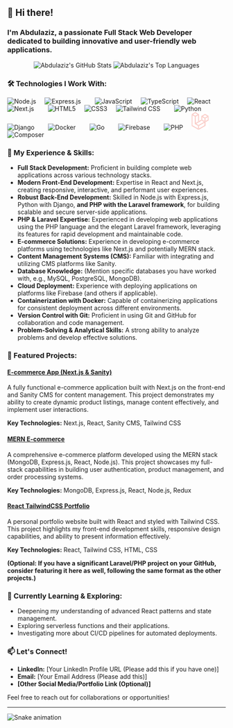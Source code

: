 ## 👋 Hi there!

### I'm Abdulaziz, a passionate Full Stack Web Developer dedicated to building innovative and user-friendly web applications.

<div align="center">
    <img src="https://github-readme-stats.vercel.app/api?username=abdulaziz-alhashedi&hide_title=false&hide_rank=false&show_icons=true&include_all_commits=true&count_private=true&disable_animations=false&theme=dracula&locale=en&hide_border=false" height="150" alt="Abdulaziz's GitHub Stats" />
    <img src="https://github-readme-stats.vercel.app/api/top-langs/?username=abdulaziz-alhashedi&locale=en&hide_title=false&layout=compact&card_width=320&langs_count=5&theme=dracula&hide_border=false" height="150" alt="Abdulaziz's Top Languages" />
</div>

### 🛠️ Technologies I Work With:

<div align="left">
    <img src="https://cdn.jsdelivr.net/gh/devicons/devicon/icons/nodejs/nodejs-original.svg" height="40" alt="Node.js" />
    <img width="12" />
    <img src="https://cdn.jsdelivr.net/gh/devicons/devicon/icons/express/express-original.svg" height="40" alt="Express.js" />
    <img width="24" />
    <img src="https://cdn.jsdelivr.net/gh/devicons/devicon/icons/javascript/javascript-original.svg" height="30" alt="JavaScript" />
    <img width="12" />
    <img src="https://cdn.jsdelivr.net/gh/devicons/devicon/icons/typescript/typescript-original.svg" height="30" alt="TypeScript" />
    <img width="12" />
    <img src="https://cdn.jsdelivr.net/gh/devicons/devicon/icons/react/react-original.svg" height="30" alt="React" />
    <img width="12" />
    <img src="https://skillicons.dev/icons?i=nextjs" height="40" alt="Next.js" />
    <img width="24" />
    <img src="https://cdn.jsdelivr.net/gh/devicons/devicon/icons/html5/html5-original.svg" height="30" alt="HTML5" />
    <img width="12" />
    <img src="https://cdn.jsdelivr.net/gh/devicons/devicon/icons/css3/css3-original.svg" height="30" alt="CSS3" />
    <img width="12" />
    <img src="https://cdn.simpleicons.org/tailwindcss/06B6D4" height="40" alt="Tailwind CSS" />
    <img width="24" />
    <img src="https://cdn.jsdelivr.net/gh/devicons/devicon/icons/python/python-original.svg" height="30" alt="Python" />
    <img width="12" />
    <img src="https://cdn.simpleicons.org/django/092E20" height="40" alt="Django" />
    <img width="24" />
    <img src="https://cdn.simpleicons.org/docker/2496ED" height="40" alt="Docker" />
    <img width="24" />
    <img src="https://cdn.jsdelivr.net/gh/devicons/devicon/icons/go/go-original-wordmark.svg" height="40" alt="Go" />
    <img width="24" />
    <img src="https://cdn.jsdelivr.net/gh/devicons/devicon/icons/firebase/firebase-plain-wordmark.svg" height="40" alt="Firebase" />
    <img width="24" />
    <img src="https://cdn.jsdelivr.net/gh/devicons/devicon/icons/php/php-original.svg" height="40" alt="PHP" />
    <img width="12" />
    <img src="https://github.com/devicons/devicon/blob/v2.16.0/icons/laravel/laravel-line.svg" height="40" alt="Laravel" />
    <img width="12" />
    <img src="https://cdn.jsdelivr.net/gh/devicons/devicon/icons/composer/composer-original.svg" height="40" alt="Composer" />
</div>

### 💼 My Experience & Skills:

* **Full Stack Development:** Proficient in building complete web applications across various technology stacks.
* **Modern Front-End Development:** Expertise in React and Next.js, creating responsive, interactive, and performant user experiences.
* **Robust Back-End Development:** Skilled in Node.js with Express.js, Python with Django, **and PHP with the Laravel framework**, for building scalable and secure server-side applications.
* **PHP & Laravel Expertise:** Experienced in developing web applications using the PHP language and the elegant Laravel framework, leveraging its features for rapid development and maintainable code.
* **E-commerce Solutions:** Experience in developing e-commerce platforms using technologies like Next.js and potentially MERN stack.
* **Content Management Systems (CMS):** Familiar with integrating and utilizing CMS platforms like Sanity.
* **Database Knowledge:** (Mention specific databases you have worked with, e.g., MySQL, PostgreSQL, MongoDB).
* **Cloud Deployment:** Experience with deploying applications on platforms like Firebase (and others if applicable).
* **Containerization with Docker:** Capable of containerizing applications for consistent deployment across different environments.
* **Version Control with Git:** Proficient in using Git and GitHub for collaboration and code management.
* **Problem-Solving & Analytical Skills:** A strong ability to analyze problems and develop effective solutions.

### 🚀 Featured Projects:

#### [E-commerce App (Next.js & Sanity)](https://github.com/abdulaziz-alhashedi/e-commerce-app-nextjs-sanity)

A fully functional e-commerce application built with Next.js on the front-end and Sanity CMS for content management. This project demonstrates my ability to create dynamic product listings, manage content effectively, and implement user interactions.

**Key Technologies:** Next.js, React, Sanity CMS, Tailwind CSS

#### [MERN E-commerce](https://github.com/abdulaziz-alhashedi/mern-e-commerce)

A comprehensive e-commerce platform developed using the MERN stack (MongoDB, Express.js, React, Node.js). This project showcases my full-stack capabilities in building user authentication, product management, and order processing systems.

**Key Technologies:** MongoDB, Express.js, React, Node.js, Redux

#### [React TailwindCSS Portfolio](https://github.com/abdulaziz-alhashedi/react-tailwindcss-portfolio)

A personal portfolio website built with React and styled with Tailwind CSS. This project highlights my front-end development skills, responsive design capabilities, and ability to present information effectively.

**Key Technologies:** React, Tailwind CSS, HTML, CSS

**(Optional: If you have a significant Laravel/PHP project on your GitHub, consider featuring it here as well, following the same format as the other projects.)**

### 🌱 Currently Learning & Exploring:

* Deepening my understanding of advanced React patterns and state management.
* Exploring serverless functions and their applications.
* Investigating more about CI/CD pipelines for automated deployments.

### 📫 Let's Connect!

* **LinkedIn:** [Your LinkedIn Profile URL (Please add this if you have one)]
* **Email:** [Your Email Address (Please add this)]
* **[Other Social Media/Portfolio Link (Optional)]**

Feel free to reach out for collaborations or opportunities!

---

<img src="https://profile-readme-generator.com/assets/snake.svg" alt="Snake animation" />
